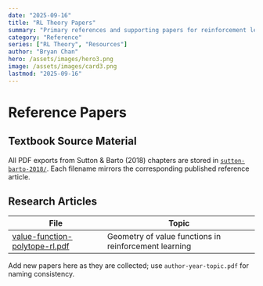 ```yaml
---
date: "2025-09-16"
title: "RL Theory Papers"
summary: "Primary references and supporting papers for reinforcement learning theory notes."
category: "Reference"
series: ["RL Theory", "Resources"]
author: "Bryan Chan"
hero: /assets/images/hero3.png
image: /assets/images/card3.png
lastmod: "2025-09-16"
---
```


# Reference Papers

## Textbook Source Material

All PDF exports from Sutton & Barto (2018) chapters are stored in [`sutton-barto-2018/`](./sutton-barto-2018/). Each filename mirrors the corresponding published reference article.

## Research Articles

| File | Topic |
|------|-------|
| [value-function-polytope-rl.pdf](./value-function-polytope-rl.pdf) | Geometry of value functions in reinforcement learning |

Add new papers here as they are collected; use `author-year-topic.pdf` for naming consistency.
